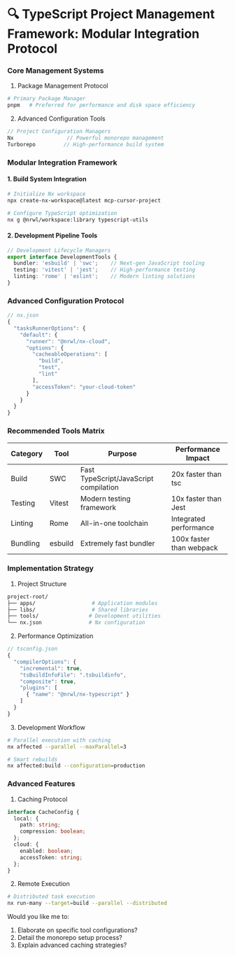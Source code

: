 🔍 TypeScript Project Management Framework: Modular Integration Protocol
========================================================================

### Core Management Systems

1. Package Management Protocol
```bash
# Primary Package Manager
pnpm   # Preferred for performance and disk space efficiency
```

2. Advanced Configuration Tools
```typescript
// Project Configuration Managers
Nx                 // Powerful monorepo management
Turborepo         // High-performance build system
```

### Modular Integration Framework

#### 1. Build System Integration
```bash
# Initialize Nx workspace
npx create-nx-workspace@latest mcp-cursor-project

# Configure TypeScript optimization
nx g @nrwl/workspace:library typescript-utils
```

#### 2. Development Pipeline Tools
```typescript
// Development Lifecycle Managers
export interface DevelopmentTools {
  bundler: 'esbuild' | 'swc';    // Next-gen JavaScript tooling
  testing: 'vitest' | 'jest';    // High-performance testing
  linting: 'rome' | 'eslint';    // Modern linting solutions
}
```

### Advanced Configuration Protocol

```typescript
// nx.json
{
  "tasksRunnerOptions": {
    "default": {
      "runner": "@nrwl/nx-cloud",
      "options": {
        "cacheableOperations": [
          "build",
          "test",
          "lint"
        ],
        "accessToken": "your-cloud-token"
      }
    }
  }
}
```

### Recommended Tools Matrix

| Category | Tool | Purpose | Performance Impact |
|----------|------|---------|-------------------|
| Build | SWC | Fast TypeScript/JavaScript compilation | 20x faster than tsc |
| Testing | Vitest | Modern testing framework | 10x faster than Jest |
| Linting | Rome | All-in-one toolchain | Integrated performance |
| Bundling | esbuild | Extremely fast bundler | 100x faster than webpack |

### Implementation Strategy

1. Project Structure
```bash
project-root/
├── apps/                  # Application modules
├── libs/                  # Shared libraries
├── tools/                # Development utilities
└── nx.json               # Nx configuration
```

2. Performance Optimization
```typescript
// tsconfig.json
{
  "compilerOptions": {
    "incremental": true,
    "tsBuildInfoFile": ".tsbuildinfo",
    "composite": true,
    "plugins": [
      { "name": "@nrwl/nx-typescript" }
    ]
  }
}
```

3. Development Workflow
```bash
# Parallel execution with caching
nx affected --parallel --maxParallel=3

# Smart rebuilds
nx affected:build --configuration=production
```

### Advanced Features

1. Caching Protocol
```typescript
interface CacheConfig {
  local: {
    path: string;
    compression: boolean;
  };
  cloud: {
    enabled: boolean;
    accessToken: string;
  };
}
```

2. Remote Execution
```bash
# Distributed task execution
nx run-many --target=build --parallel --distributed
```

Would you like me to:
1. Elaborate on specific tool configurations?
2. Detail the monorepo setup process?
3. Explain advanced caching strategies?
